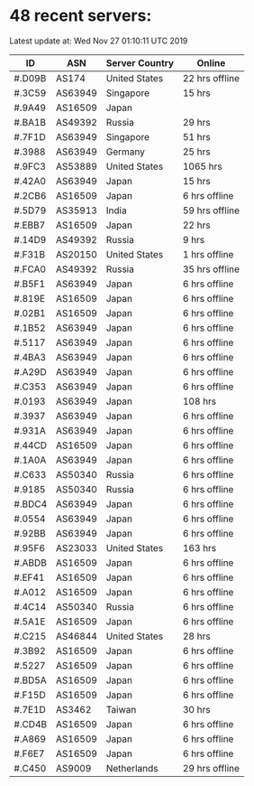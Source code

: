 # 48 recent servers:

Latest update at: Wed Nov 27 01:10:11 UTC 2019

| ID | ASN | Server Country | Online |
| -- | --- | -------------- | ------ |
| #.D09B | AS174 | United States | 22 hrs offline |
| #.3C59 | AS63949 | Singapore | 15 hrs |
| #.9A49 | AS16509 | Japan | |
| #.BA1B | AS49392 | Russia | 29 hrs |
| #.7F1D | AS63949 | Singapore | 51 hrs |
| #.3988 | AS63949 | Germany | 25 hrs |
| #.9FC3 | AS53889 | United States | 1065 hrs |
| #.42A0 | AS63949 | Japan | 15 hrs |
| #.2CB6 | AS16509 | Japan | 6 hrs offline |
| #.5D79 | AS35913 | India | 59 hrs offline |
| #.EBB7 | AS16509 | Japan | 22 hrs |
| #.14D9 | AS49392 | Russia | 9 hrs |
| #.F31B | AS20150 | United States | 1 hrs offline |
| #.FCA0 | AS49392 | Russia | 35 hrs offline |
| #.B5F1 | AS63949 | Japan | 6 hrs offline |
| #.819E | AS16509 | Japan | 6 hrs offline |
| #.02B1 | AS16509 | Japan | 6 hrs offline |
| #.1B52 | AS63949 | Japan | 6 hrs offline |
| #.5117 | AS63949 | Japan | 6 hrs offline |
| #.4BA3 | AS63949 | Japan | 6 hrs offline |
| #.A29D | AS63949 | Japan | 6 hrs offline |
| #.C353 | AS63949 | Japan | 6 hrs offline |
| #.0193 | AS63949 | Japan | 108 hrs |
| #.3937 | AS63949 | Japan | 6 hrs offline |
| #.931A | AS63949 | Japan | 6 hrs offline |
| #.44CD | AS16509 | Japan | 6 hrs offline |
| #.1A0A | AS63949 | Japan | 6 hrs offline |
| #.C633 | AS50340 | Russia | 6 hrs offline |
| #.9185 | AS50340 | Russia | 6 hrs offline |
| #.BDC4 | AS63949 | Japan | 6 hrs offline |
| #.0554 | AS63949 | Japan | 6 hrs offline |
| #.92BB | AS63949 | Japan | 6 hrs offline |
| #.95F6 | AS23033 | United States | 163 hrs |
| #.ABDB | AS16509 | Japan | 6 hrs offline |
| #.EF41 | AS16509 | Japan | 6 hrs offline |
| #.A012 | AS16509 | Japan | 6 hrs offline |
| #.4C14 | AS50340 | Russia | 6 hrs offline |
| #.5A1E | AS16509 | Japan | 6 hrs offline |
| #.C215 | AS46844 | United States | 28 hrs |
| #.3B92 | AS16509 | Japan | 6 hrs offline |
| #.5227 | AS16509 | Japan | 6 hrs offline |
| #.BD5A | AS16509 | Japan | 6 hrs offline |
| #.F15D | AS16509 | Japan | 6 hrs offline |
| #.7E1D | AS3462 | Taiwan | 30 hrs |
| #.CD4B | AS16509 | Japan | 6 hrs offline |
| #.A869 | AS16509 | Japan | 6 hrs offline |
| #.F6E7 | AS16509 | Japan | 6 hrs offline |
| #.C450 | AS9009 | Netherlands | 29 hrs offline |

